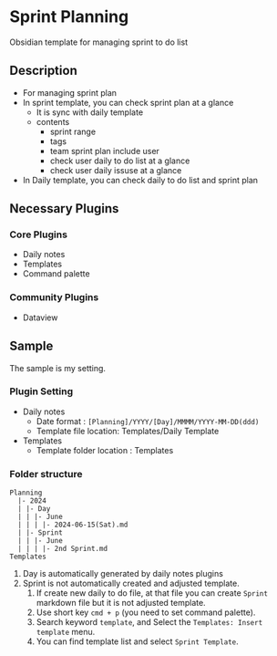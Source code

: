 # Sprint Planning

Obsidian template for managing sprint to do list

## Description

- For managing sprint plan
- In sprint template, you can check sprint plan at a glance
  - It is sync with daily template
  - contents
    - sprint range
    - tags
    - team sprint plan include user
    - check user daily to do list at a glance
    - check user daily issuse at a glance
- In Daily template, you can check daily to do list and sprint plan

## Necessary Plugins

### Core Plugins

- Daily notes
- Templates
- Command palette

### Community Plugins

- Dataview

## Sample

The sample is my setting.

### Plugin Setting

- Daily notes
  - Date format : `[Planning]/YYYY/[Day]/MMMM/YYYY-MM-DD(ddd)`
  - Template file location: Templates/Daily Template
- Templates
  - Template folder location : Templates

### Folder structure

```text
Planning
  |- 2024
  | |- Day
  | | |- June
  | | | |- 2024-06-15(Sat).md
  | |- Sprint
  | | |- June
  | | | |- 2nd Sprint.md
Templates
```

1. Day is automatically generated by daily notes plugins
2. Sprint is not automatically created and adjusted template.
   1. If create new daily to do file, at that file you can create `Sprint` markdown file but it is not adjusted template.
   2. Use short key `cmd + p` (you need to set command palette).
   3. Search keyword `template`, and Select the `Templates: Insert template` menu.
   4. You can find template list and select `Sprint Template`.
